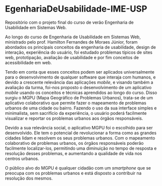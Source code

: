 # EgenhariaDeUsabilidade-IME-USP
Repositório com o projeto final do curso de verão Engenharia de Usabilidade em Sistemas Web.


Ao longo do curso de Engenharia de Usabilidade em Sistemas Web, ministrado pelo prof. Hamilton Fernandes de Moraes Júnior, foram abordados os principais conceitos da engenharia de usabilidade, design de interação, experiência do usuário, foi estudado problemas típicos de sites web, prototipação, avaliação de usabilidade e por fim conceitos de acessibilidade em web.

Tendo em conta que esses conceitos podem ser aplicados universalmente para o desenvolvimento de qualquer software que interaja com humanos, e devido a crescente relevância das aplicações _mobile_, e visando também a avaliação da turma, foi-nos proposto o desenvolvimento de um aplicativo _mobile_ usando os conceitos e técnicas aprendidos ao longo do curso. Disso surgiu o MGPU (Mapa Geográfico de Problemas Urbanos), trata-se de um aplicativo colaborativo que permite fazer o mapeamento de problemas urbanos de uma cidade ou bairro. Fazendo o uso da sua interface simples e minimalista, sem sacrifício da experiência, o usuário poderá facilmente visualizar e reportar os problemas urbanos aos órgãos responsáveis.

Devido a sua relevância social, o aplicativo MGPU foi o escolhido para ser desenvolvido. Ele tem o potencial de revolucionar a forma como as grandes cidades lidam e resolvem os seus problemas urbanos. Com o mapeamento colaborativo de problemas urbanos, os órgãos responsáveis poderão facilmente localizar-los, permitindo uma diminuição no tempo de resposta e resolução desses problemas, e aumentando a qualidade de vida nos centros urbanos.

O público alvo do MGPU é qualquer cidadão com um *smartphone* que se preocupa com os problemas urbanos e está disposto a contribuir na resolução dos mesmos.

